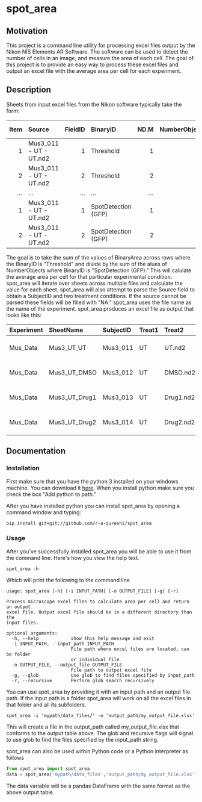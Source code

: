 # spot_area

## Motivation
This project is a command line utility for processing excel files output by the Nikon NIS Elements AR Software. 
The software can be used to detect the number of cells in an image, and measure the area of each cell.
The goal of this project is to provide an easy way to process these excel files and output an excel file with the
average area per cell for each experiment.

## Description
Sheets from input excel files from the Nikon software typically take the form:

| Item   | Source                 | FieldID   | BinaryID            | ND.M   | NumberObjects   | BinaryArea [µm²]   |
|-------:|:-----------------------|----------:|:--------------------|-------:|----------------:|-------------------:|
| 1      | Mus3_011 - UT - UT.nd2 | 1         | Threshold           | 1      | 0               | 0                  |
| 2      | Mus3_011 - UT - UT.nd2 | 2         | Threshold           | 2      | 0               | 0                  |
| …      | …                      | …         | …                   | …      | …               | …                  |
| 1      | Mus3_011 - UT - UT.nd2 | 1         | SpotDetection (GFP) | 1      | 75              | 5931.56            |
| 2      | Mus3_011 - UT - UT.nd2 | 2         | SpotDetection (GFP) | 2      | 71              | 5626.23            |


The goal is to take the sum of the values of BinaryArea across rows where the BinaryID is "Threshold" and divide
by the sum of the alues of NumberObjects where BinaryID is "SpotDetection (GFP)." This will calulate the average
area per cell for that particular experimental condition. spot_area will iterate over sheets across multiple files
and calculate the value for each sheet. spot_area will also attempt to parse the Source field to obtain a SubjectID and 
two treatment conditions. If the source cannot be parsed these fields will be filled with "NA." 
spot_area uses the file name as the name of the experiment. spot_area produces an excel file as output that looks like this:

| Experiment   | SheetName     | SubjectID   | Treat1   | Treat2    | Source                    |   TotalArea |   TotalObjects |   AreaPerCell |
|:-------------|:--------------|:------------|:---------|:----------|:--------------------------|------------:|---------------:|--------------:|
| Mus_Data     | Mus3_UT_UT    | Mus3_011    | UT       | UT.nd2    | Mus3_011 - UT - UT.nd2    |     2528    |           2965 |      0.852614 |
| Mus_Data     | Mus3_UT_DMSO  | Mus3_012    | UT       | DMSO.nd2  | Mus3_012 - UT - DMSO.nd2  |     8807.57 |           2875 |      3.0635   |
| Mus_Data     | Mus3_UT_Drug1 | Mus3_013    | UT       | Drug1.nd2 | Mus3_013 - UT - Drug1.nd2 |     1469.79 |           2324 |      0.63244  |
| Mus_Data     | Mus3_UT_Drug2 | Mus3_014    | UT       | Drug2.nd2 | Mus3_014 - UT - Drug2.nd2 |     1137.08 |           3057 |      0.371959 |

## Documentation
### Installation
First make sure that you have the python 3 installed on your windows machine. You can download it 
[here](https://www.python.org/downloads/windows/). When you install python make sure you check the box "Add python to path."

After you have installed python you can install spot_area by opening a command window and typing:
```
pip install git+git://github.com/r-a-qureshi/spot_area
```

### Usage
After you've successfully installed spot_area you will be able to use it from the command line.
Here's how you view the help text.
```
spot_area -h
```
Which will print the following to the command line
```
usage: spot_area [-h] [-i INPUT_PATH] [-o OUTPUT_FILE] [-g] [-r]

Process microscope excel files to calculate area per cell and return an output
excel file. Output excel file should be in a different directory than the
input files.

optional arguments:
  -h, --help            show this help message and exit
  -i INPUT_PATH, --input_path INPUT_PATH
                        File path where excel files are located, can be folder
                        or individual file
  -o OUTPUT_FILE, --output_file OUTPUT_FILE
                        File path to output excel file
  -g, --glob            Use glob to find files specified by input_path
  -r, --recursive       Perform glob search recursively
  ```

  You can use spot_area by providing it with an input path and an output file path. If the input path is a
  folder spot_area will work on all the excel files in that folder and all its subfolders.
  ```
  spot_area -i 'mypath/data_files/' -o 'output_path/my_output_file.xlsx'
  ```
  This will create a file in the output_path called my_output_file.xlsx that conforms to the output table above.
  The glob and recursive flags will signal to use glob to find the files specified by the input_path string.

  spot_area can also be used within Python code or a Python interpreter as follows
  ```python
  from spot_area import spot_area
  data = spot_area('mypath/data_files','output_path/my_output_file.xlsx')
  ```
  The data variable will be a pandas DataFrame with the same format as the above output table.